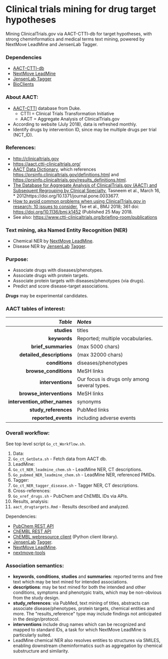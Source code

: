 # Clinical trials mining for drug target hypotheses

Mining ClinicalTrials.gov via AACT-CTTI-db for target hypotheses, with strong
cheminformatics and medical terms text mining, powered by NextMove LeadMine
and JensenLab Tagger.

### Dependencies

* [AACT-CTTI-db](https://aact.ctti-clinicaltrials.org/)
* [NextMove LeadMine](http://nextmovesoftware.com)
* [JensenLab Tagger](https://github.com/larsjuhljensen/tagger/)
* [BioClients](https://github.com/jeremyjyang/BioClients)

### About AACT:
* [AACT-CTTI](https://aact.ctti-clinicaltrials.org/) database from Duke.
  * CTTI = Clinical Trials Transformation Initiative
  * AACT = Aggregate Analysis of ClinicalTrials.gov
* According to website (July 2018), data is refreshed monthly.
* Identify drugs by intervention ID, since may be multiple drugs per trial \(NCT\_ID\).

### References:
* <http://clinicaltrials.gov>
* <https://aact.ctti-clinicaltrials.org/>
* [AACT Data Dictionary](https://aact.ctti-clinicaltrials.org/data_dictionary), which references <https://prsinfo.clinicaltrials.gov/definitions.html> and <https://prsinfo.clinicaltrials.gov/results_definitions.html>.
* [The Database for Aggregate Analysis of ClinicalTrials.gov (AACT) and Subsequent Regrouping by Clinical Specialty](https://journals.plos.org/plosone/article?id=10.1371/journal.pone.0033677), Tasneem et al., March 16, * 2012https://doi.org/10.1371/journal.pone.0033677.
* [How to avoid common problems when using ClinicalTrials.gov in research: 10 issues to consider](https://www.bmj.com/content/361/bmj.k1452), Tse et al., BMJ 2018; 361 doi: https://doi.org/10.1136/bmj.k1452 (Published 25 May 2018.
* See also: <https://www.ctti-clinicaltrials.org/briefing-room/publications>

### Text mining, aka Named Entity Recognition (NER)
* Chemical NER by [NextMove LeadMine](http://nextmovesoftware.com).
* Disease NER by [JensenLab](https://jensenlab.org/) [Tagger](https://github.com/larsjuhljensen/tagger/).

### Purpose:
* Associate drugs with diseases/phenotypes.
* Associate drugs with protein targets.
* Associate protein targets with diseases/phenotypes (via drugs).
* Predict and score disease-target associations.

___Drugs___ may be experimental candidates.

### AACT tables of interest:
| *Table* | *Notes* |
| ---: | :--- |
| **studies** | titles |
| **keywords** | Reported; multiple vocabularies. |
| **brief\_summaries** | (max 5000 chars) |
| **detailed\_descriptions** | (max 32000 chars) |
| **conditions** | diseases/phenotypes |
| **browse\_conditions** | MeSH links |
| **interventions** | Our focus is drugs only among several types. |
| **browse\_interventions** | MeSH links |
| **intervention\_other\_names** | synonyms |
| **study\_references** | PubMed links |
| **reported\_events** | including adverse events |

### Overall workflow:

See top level script `Go_ct_Workflow.sh`.

1. Data:
  1. `Go_ct_GetData.sh` - Fetch data from AACT db.
1. LeadMine:
  1. `Go_ct_NER_leadmine_chem.sh` - LeadMine NER, CT descriptions.
  1. `Go_pubmed_NER_leadmine_chem.sh` - LeadMine NER, referenced PMIDs.
1. Tagger:
  1. `Go_ct_NER_tagger_disease.sh` - Tagger NER, CT descriptions.
1. Cross-references:
  1. `Go_xref_drugs.sh` - PubChem and ChEMBL IDs via APIs.
1. Results, analysis:
  1. `aact_drugtargets.Rmd` - Results described and analyzed.

Dependencies:
* [PubChem REST API](http://pubchem.ncbi.nlm.nih.gov/rest/pug/)
* [ChEMBL REST API](https://www.ebi.ac.uk/chembl/ws)
* [ChEMBL webresource client](https://github.com/chembl/chembl_webresource_client) \(Python client library\).
* [JensenLab](https://jensenlab.org/) [Tagger](https://bitbucket.org/larsjuhljensen/tagger/).
* [NextMove LeadMine](http://nextmovesoftware.com).
* [nextmove-tools](https://github.com/unmtransinfo/nextmove-tools)

### Association semantics:
* **keywords**, **conditions**, **studies** and **summaries**: reported terms and free text which may be text mined for intended associations.
* **descriptions**:  may be text mined for both the intended and other conditions, symptoms and phenotypic traits, which may be non-obvious from the study design.
* **study\_references**: via PubMed, text mining of titles, abstracts can associate disease/phenotypes, protein targets, chemical entities and more.  The "results\_reference" type may include findings not anticipated in the design/protocol.
* **interventions** include drug names which can be recognized and mapped to standard IDs, a task for which NextMove LeadMine is particularly suited.
* LeadMine chemical NER also resolves entities to structures via SMILES, enabling downstream cheminformatics such as aggregation by chemical substructure and similarity.
